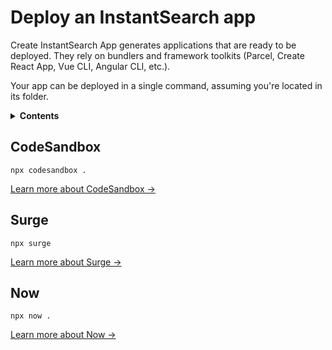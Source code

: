 # Deploy an InstantSearch app

Create InstantSearch App generates applications that are ready to be deployed. They rely on bundlers and framework toolkits (Parcel, Create React App, Vue CLI, Angular CLI, etc.).

Your app can be deployed in a single command, assuming you're located in its folder.

<details>
  <summary><strong>Contents</strong></summary>

<!-- START doctoc generated TOC please keep comment here to allow auto update -->
<!-- DON'T EDIT THIS SECTION, INSTEAD RE-RUN doctoc TO UPDATE -->


- [CodeSandbox](#codesandbox)
- [Surge](#surge)
- [Now](#now)

<!-- END doctoc generated TOC please keep comment here to allow auto update -->

</details>

## CodeSandbox

```
npx codesandbox .
```

[Learn more about CodeSandbox →](https://codesandbox.io)

## Surge

```
npx surge
```

[Learn more about Surge →](https://surge.sh)

## Now

```
npx now .
```

[Learn more about Now →](https://zeit.co/now)
